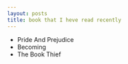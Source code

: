 ```yaml
---
layout: posts
title: book that I heve read recently
---
```


- Pride And Prejudice
- Becoming
- The Book Thief